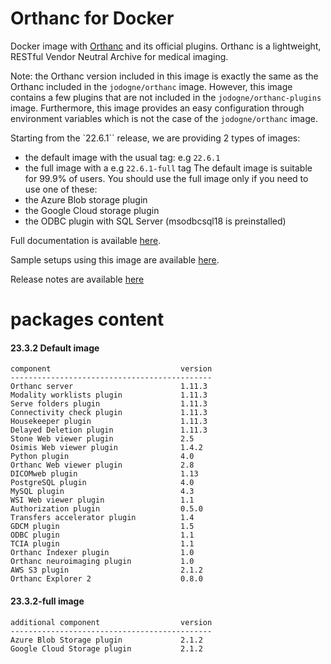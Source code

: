 # Orthanc for Docker
Docker image with [Orthanc](https://www.orthanc-server.com/) and its official plugins. Orthanc is a lightweight, RESTful Vendor Neutral Archive for medical imaging.

Note: the Orthanc version included in this image is exactly the same as the Orthanc included in the `jodogne/orthanc` image.  However,
this image contains a few plugins that are not included in the `jodogne/orthanc-plugins` image.  Furthermore,
this image provides an easy configuration through environment variables which is not the case of the `jodogne/orthanc` image.

Starting from the `22.6.1`` release, we are providing 2 types of images:
  - the default image with the usual tag: e.g `22.6.1`
  - the full image with a e.g `22.6.1-full` tag
The default image is suitable for 99.9% of users.
You should use the full image only if you need to use one of these:
  - the Azure Blob storage plugin
  - the Google Cloud storage plugin
  - the ODBC plugin with SQL Server (msodbcsql18 is preinstalled)

Full documentation is available [here](https://book.orthanc-server.com/users/docker-osimis.html).

Sample setups using this image are available [here](https://bitbucket.org/osimis/orthanc-setup-samples/).

Release notes are available [here](https://github.com/orthanc-server/orthanc-builder/blob/master/release-notes-docker-images.txt)


# packages content

#### 23.3.2 Default image
```
component                             version
---------------------------------------------
Orthanc server                        1.11.3
Modality worklists plugin             1.11.3
Serve folders plugin                  1.11.3
Connectivity check plugin             1.11.3
Housekeeper plugin                    1.11.3
Delayed Deletion plugin               1.11.3
Stone Web viewer plugin               2.5
Osimis Web viewer plugin              1.4.2
Python plugin                         4.0
Orthanc Web viewer plugin             2.8
DICOMweb plugin                       1.13
PostgreSQL plugin                     4.0
MySQL plugin                          4.3
WSI Web viewer plugin                 1.1
Authorization plugin                  0.5.0
Transfers accelerator plugin          1.4
GDCM plugin                           1.5
ODBC plugin                           1.1
TCIA plugin                           1.1
Orthanc Indexer plugin                1.0
Orthanc neuroimaging plugin           1.0
AWS S3 plugin                         2.1.2
Orthanc Explorer 2                    0.8.0
```

#### 23.3.2-full image 
```
additional component                  version
---------------------------------------------
Azure Blob Storage plugin             2.1.2
Google Cloud Storage plugin           2.1.2
````
